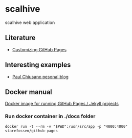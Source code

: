 # scalhive
scalhive web application

## Literature
- [Customizing GitHub Pages](https://help.github.com/categories/customizing-github-pages/)
 
## Interesting examples
- [Paul Chiusano pesonal blog](https://github.com/pchiusano/pchiusano.github.io) 


## Docker manual
[Docker image for running GitHub Pages / Jekyll projects](https://hub.docker.com/r/starefossen/github-pages/)

### Run docker container in ./docs folder
```
docker run -t --rm -v "$PWD":/usr/src/app -p "4000:4000" starefossen/github-pages
```
